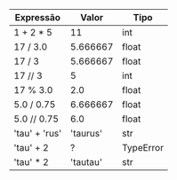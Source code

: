 | Expressão     | Valor    | Tipo      |
|---------------|----------|-----------|
| 1 + 2 * 5     | 11       | int       |
| 17 / 3.0      | 5.666667 | float     |
| 17 / 3        | 5.666667 | float     |
| 17 // 3       | 5        | int       |
| 17 % 3.0      | 2.0      | float     |
| 5.0 / 0.75    | 6.666667 | float     |
| 5.0 // 0.75   | 6.0      | float     |
| 'tau' + 'rus' | 'taurus' | str       |
| 'tau' + 2     | ?        | TypeError |
| 'tau' * 2     | 'tautau' | str       |